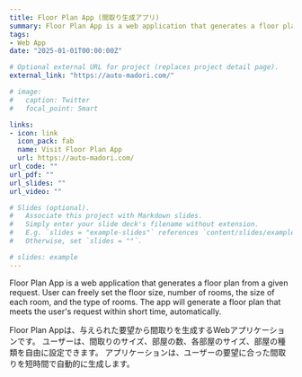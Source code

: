 ```yaml
---
title: Floor Plan App (間取り生成アプリ)
summary: Floor Plan App is a web application that generates a floor plan from a given request.
tags:
- Web App
date: "2025-01-01T00:00:00Z"

# Optional external URL for project (replaces project detail page).
external_link: "https://auto-madori.com/"

# image:
#   caption: Twitter
#   focal_point: Smart

links:
- icon: link
  icon_pack: fab
  name: Visit Floor Plan App
  url: https://auto-madori.com/
url_code: ""
url_pdf: ""
url_slides: ""
url_video: ""

# Slides (optional).
#   Associate this project with Markdown slides.
#   Simply enter your slide deck's filename without extension.
#   E.g. `slides = "example-slides"` references `content/slides/example-slides.md`.
#   Otherwise, set `slides = ""`.

# slides: example
---
```


Floor Plan App is a web application that generates a floor plan from a given request.
User can freely set the floor size, number of rooms, the size of each room, and the type of rooms.
The app will generate a floor plan that meets the user's request within short time, automatically.

Floor Plan Appは、与えられた要望から間取りを生成するWebアプリケーションです。
ユーザーは、間取りのサイズ、部屋の数、各部屋のサイズ、部屋の種類を自由に設定できます。
アプリケーションは、ユーザーの要望に合った間取りを短時間で自動的に生成します。